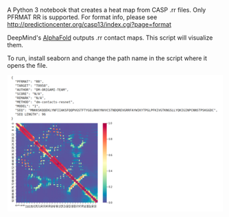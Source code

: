 A Python 3 notebook that creates a heat map from CASP .rr files. Only PFRMAT RR is supported. For format info, please see http://predictioncenter.org/casp13/index.cgi?page=format

DeepMind's [AlphaFold](https://github.com/deepmind/deepmind-research/tree/master/alphafold_casp13) outputs .rr contact maps. This script will visualize them.

To run, install seaborn and change the path name in the script where it opens the file.

![image](https://github.com/AmirUCR/casp_rr_contact_mapper/blob/master/ss.png "Screenshot")

